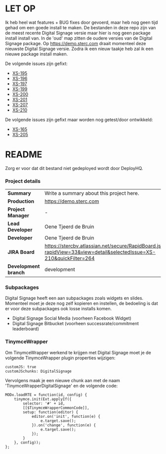# LET OP #
Ik heb heel wat features + BUG fixes door gevoerd, maar heb nog geen tijd gehad om een goede install te maken. De bestanden in deze repo zijn van de meest recente Digital Signage versie maar hier is nog geen package install install van. In de 'oud' map zitten de oudere versies van de Digital Signage package. Op https://demo.sterc.com draait momenteel deze nieuwste Digital Signage versie. Zodra ik een nieuw taakje heb zal ik een nieuwe package install maken.

De volgende issues zijn gefixt:

* [XS-195](https://stercbv.atlassian.net/browse/XS-195)
* [XS-196](https://stercbv.atlassian.net/browse/XS-196)
* [XS-197](https://stercbv.atlassian.net/browse/XS-197)
* [XS-199](https://stercbv.atlassian.net/browse/XS-199)
* [XS-200](https://stercbv.atlassian.net/browse/XS-200)
* [XS-201](https://stercbv.atlassian.net/browse/XS-201)
* [XS-207](https://stercbv.atlassian.net/browse/XS-207)
* [XS-210](https://stercbv.atlassian.net/browse/XS-210)

De volgende issues zijn gefixt maar worden nog getest/door ontwikkeld:

* [XS-165](https://stercbv.atlassian.net/browse/XS-165)
* [XS-205](https://stercbv.atlassian.net/browse/XS-205)

# README #
Zorg er voor dat dit bestand niet gedeployed wordt door DeployHQ.

### Project details ###

|                       |                                                                    |
|-----------------------|--------------------------------------------------------------------|
| **Summary**           | Write a summary about this project here.                           |
| **Production**        | https://demo.sterc.com                                             |
| **Project Manager**   | -                                                                  |
| **Lead Developer**    | Oene Tjeerd de Bruin                                               |
| **Developer**         | Oene Tjeerd de Bruin                                               |
| **JIRA Board**        | https://stercbv.atlassian.net/secure/RapidBoard.jspa?rapidView=33&view=detail&selectedIssue=XS-210&quickFilter=264 |
| **Development branch**| development                                                        |

### Subpackages ###

Digital Signage heeft een aan subpackages zoals widgets en slides. Momenteel moet je deze nog zelf kopieren en instellen, de bedoeling is dat er voor deze subpackages ook losse installs komen.

* Digital Signage Social Media (voorheen Facebook Widget)
* Digital Signage Bitbucket (voorheen successrate/commitment leaderboard)

### TinymceWrapper ###

Om TinymceWrapper werkend te krijgen met Digital Signage moet je de volgende TinymceWrapper plugin properties wijzigen:

```
customJS: true
customJSchunks: DigitalSignage
```

Vervolgens maak je een nieuwe chunk aan met de naam 'TinymceWrapperDigitalSignage' en de volgende code:

```
MODx.loadRTE = function(id, config) {
    tinymce.init(Ext.applyIf({
        selector: '#' + id,
        [[$TinymceWrapperCommonCode]],
        setup: function(editor) {
            editor.on('init', function(e) {
                e.target.save();
            }).on('change', function(e) {
                e.target.save();
            });
        }
    }, config));
};
```